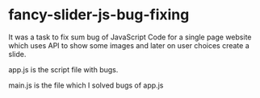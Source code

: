 # fancy-slider-js-bug-fixing

It was a task to fix sum bug of JavaScript Code for a single page website which uses API to show some images and later on user choices create a slide.

app.js is the script file with bugs.

main.js is the file which I solved bugs of app.js
